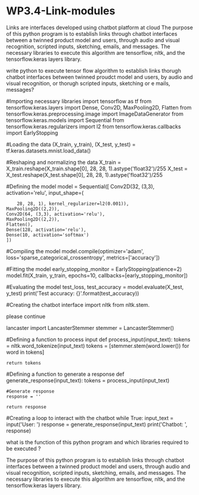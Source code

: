 # WP3.4-Link-modules
Links are interfaces developed using chatbot platform at cloud
The purpose of this python program is to establish links through chatbot interfaces between a twinned product model and users, through audio and visual recognition, scripted inputs, sketching, emails, and messages. 
The necessary libraries to execute this algorithm are tensorflow, nltk, and the tensorflow.keras layers library.

write python to execute tensor flow algorithm to establish links thorugh chatbot interfaces between twinned proudct model and users, by  audio and visual  recognition, or thorugh scripted inputs, sketching or e mails, messages?

#Importing necessary libraries
import tensorflow as tf
from tensorflow.keras.layers import Dense, Conv2D, MaxPooling2D, Flatten
from tensorflow.keras.preprocessing.image import ImageDataGenerator
from tensorflow.keras.models import Sequential
from tensorflow.keras.regularizers import l2
from tensorflow.keras.callbacks import EarlyStopping

#Loading the data
(X_train, y_train), (X_test, y_test) = tf.keras.datasets.mnist.load_data()

#Reshaping and normalizing the data
X_train = X_train.reshape(X_train.shape[0], 28, 28, 1).astype('float32')/255
X_test = X_test.reshape(X_test.shape[0], 28, 28, 1).astype('float32')/255

#Defining the model
model = Sequential([
    Conv2D(32, (3,3), activation='relu', input_shape=(


        28, 28, 1), kernel_regularizer=l2(0.001)),
    MaxPooling2D((2,2)),
    Conv2D(64, (3,3), activation='relu'),
    MaxPooling2D((2,2)),
    Flatten(),
    Dense(128, activation='relu'),
    Dense(10, activation='softmax')
    ])

#Compiling the model
model.compile(optimizer='adam',
              loss='sparse_categorical_crossentropy',
              metrics=['accuracy'])

#Fitting the model
early_stopping_monitor = EarlyStopping(patience=2)
model.fit(X_train, y_train, epochs=10,
          callbacks=[early_stopping_monitor])

#Evaluating the model
test_loss, test_accuracy = model.evaluate(X_test, y_test)
print('Test accuracy: {}'.format(test_accuracy))

#Creating the chatbot interface
import nltk
from nltk.stem.

please continue

lancaster import LancasterStemmer
stemmer = LancasterStemmer()

#Defining a function to process input
def process_input(input_text):
    tokens = nltk.word_tokenize(input_text)
    tokens = [stemmer.stem(word.lower()) for word in tokens]
    
    return tokens

#Defining a function to generate a response
def generate_response(input_text):
    tokens = process_input(input_text)
    
    #Generate response
    response = ''
    
    return response

#Creating a loop to interact with the chatbot
while True:
    input_text = input('User: ')
    response = generate_response(input_text)
    print('Chatbot: ', response)


what is the function of this python program and  which libraries required to be executed ?

The purpose of this python program is to establish links through chatbot interfaces between a twinned product model and users, through audio and visual recognition, scripted inputs, sketching, emails, and messages. The necessary libraries to execute this algorithm are tensorflow, nltk, and the tensorflow.keras layers library.
